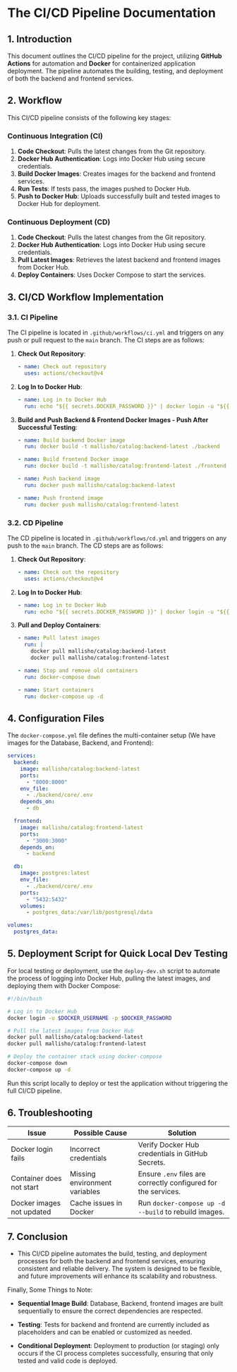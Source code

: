 # The CI/CD Pipeline Documentation

## **1. Introduction**

This document outlines the CI/CD pipeline for the project, utilizing **GitHub Actions** for automation and **Docker** for containerized application deployment. The pipeline automates the building, testing, and deployment of both the backend and frontend services.

## **2. Workflow**

This CI/CD pipeline consists of the following key stages:

### **Continuous Integration (CI)**

1. **Code Checkout**: Pulls the latest changes from the Git repository.
2. **Docker Hub Authentication**: Logs into Docker Hub using secure credentials.
3. **Build Docker Images**: Creates images for the backend and frontend services.
4. **Run Tests**: If tests pass, the images pushed to Docker Hub.
5. **Push to Docker Hub**: Uploads successfully built and tested images to Docker Hub for deployment.

### **Continuous Deployment (CD)**

1. **Code Checkout**: Pulls the latest changes from the Git repository.
2. **Docker Hub Authentication**: Logs into Docker Hub using secure credentials.
3. **Pull Latest Images**: Retrieves the latest backend and frontend images from Docker Hub.
4. **Deploy Containers**: Uses Docker Compose to start the services.

## **3. CI/CD Workflow Implementation**

### **3.1. CI Pipeline**
The CI pipeline is located in `.github/workflows/ci.yml` and triggers on any push or pull request to the `main` branch. The CI steps are as follows:

1. **Check Out Repository**:
   ```yaml
   - name: Check out repository
     uses: actions/checkout@v4
   ```

2. **Log In to Docker Hub**:
   ```yaml
   - name: Log in to Docker Hub
     run: echo "${{ secrets.DOCKER_PASSWORD }}" | docker login -u "${{ secrets.DOCKER_USERNAME }}" --password-stdin
   ```

3. **Build and Push Backend & Frontend Docker Images - Push After Successful Testing**:
   ```yaml
   - name: Build backend Docker image
     run: docker build -t mallisho/catalog:backend-latest ./backend
   
   - name: Build frontend Docker image
     run: docker build -t mallisho/catalog:frontend-latest ./frontend
   
   - name: Push backend image
     run: docker push mallisho/catalog:backend-latest
   
   - name: Push frontend image
     run: docker push mallisho/catalog:frontend-latest
   ```

### **3.2. CD Pipeline**
The CD pipeline is located in `.github/workflows/cd.yml` and triggers on any push to the `main` branch. The CD steps are as follows:

1. **Check Out Repository**:
   ```yaml
   - name: Check out the repository
     uses: actions/checkout@v4
   ```

2. **Log In to Docker Hub**:
   ```yaml
   - name: Log in to Docker Hub
     run: echo "${{ secrets.DOCKER_PASSWORD }}" | docker login -u "${{ secrets.DOCKER_USERNAME }}" --password-stdin
   ```

3. **Pull and Deploy Containers**:
   ```yaml
   - name: Pull latest images
     run: |
       docker pull mallisho/catalog:backend-latest
       docker pull mallisho/catalog:frontend-latest

   - name: Stop and remove old containers
     run: docker-compose down
   
   - name: Start containers
     run: docker-compose up -d
   ```

## **4. Configuration Files**

The `docker-compose.yml` file defines the multi-container setup (We have images for the Database, Backend, and Frontend):

```yaml
services:
  backend:
    image: mallisho/catalog:backend-latest
    ports:
      - "8000:8000"
    env_file:
      - ./backend/core/.env
    depends_on:
      - db

  frontend:
    image: mallisho/catalog:frontend-latest
    ports:
      - "3000:3000"
    depends_on:
      - backend

  db:
    image: postgres:latest
    env_file:
      - ./backend/core/.env
    ports:
      - "5432:5432"
    volumes:
      - postgres_data:/var/lib/postgresql/data

volumes:
  postgres_data:
```

## **5. Deployment Script for Quick Local Dev Testing**

For local testing or deployment, use the `deploy-dev.sh` script to automate the process of logging into Docker Hub, pulling the latest images, and deploying them with Docker Compose:

```bash
#!/bin/bash

# Log in to Docker Hub
docker login -u $DOCKER_USERNAME -p $DOCKER_PASSWORD

# Pull the latest images from Docker Hub
docker pull mallisho/catalog:backend-latest
docker pull mallisho/catalog:frontend-latest

# Deploy the container stack using docker-compose
docker-compose down
docker-compose up -d
```

Run this script locally to deploy or test the application without triggering the full CI/CD pipeline.

## **6. Troubleshooting**

| **Issue**                  | **Possible Cause**          | **Solution**                                                        |
|----------------------------|-----------------------------|---------------------------------------------------------------------|
| Docker login fails          | Incorrect credentials       | Verify Docker Hub credentials in GitHub Secrets.                    |
| Container does not start    | Missing environment variables | Ensure `.env` files are correctly configured for the services.      |
| Docker images not updated   | Cache issues in Docker      | Run `docker-compose up -d --build` to rebuild images.               |

## **7. Conclusion**

- This CI/CD pipeline automates the build, testing, and deployment processes for both the backend and frontend services, ensuring consistent and reliable delivery. The system is designed to be flexible, and future improvements will enhance its scalability and robustness.

Finally, Some Things to Note:
- **Sequential Image Build**: Database, Backend, frontend images are built sequentially to ensure the correct dependencies are respected.

- **Testing**: Tests for backend and frontend are currently included as placeholders and can be enabled or customized as needed.

- **Conditional Deployment**: Deployment to production (or staging) only occurs if the CI process completes successfully, ensuring that only tested and valid code is deployed.
